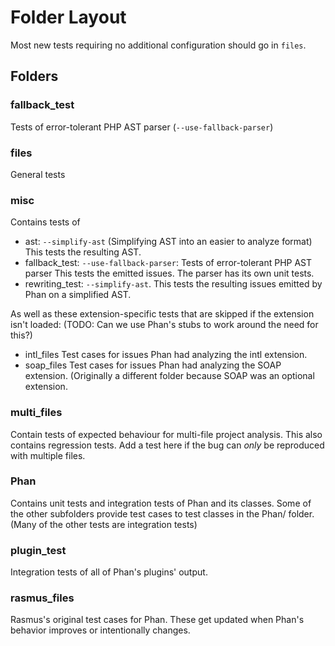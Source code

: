 Folder Layout
=============

Most new tests requiring no additional configuration should go in `files`.

Folders
-------

### fallback\_test

Tests of error-tolerant PHP AST parser (`--use-fallback-parser`)

### files

General tests

### misc

Contains tests of

- ast: `--simplify-ast` (Simplifying AST into an easier to analyze format)
  This tests the resulting AST.
- fallback\_test: `--use-fallback-parser`: Tests of error-tolerant PHP AST parser
  This tests the emitted issues. The parser has its own unit tests.
- rewriting\_test: `--simplify-ast`. This tests the resulting issues emitted by Phan on a simplified AST.

As well as these extension-specific tests that are skipped if the extension isn't loaded:
(TODO: Can we use Phan's stubs to work around the need for this?)

- intl\_files Test cases for issues Phan had analyzing the intl extension.
- soap\_files Test cases for issues Phan had analyzing the SOAP extension.
  (Originally a different folder because SOAP was an optional extension.

### multi\_files

Contain tests of expected behaviour for multi-file project analysis.
This also contains regression tests.
Add a test here if the bug can *only* be reproduced with multiple files.

### Phan

Contains unit tests and integration tests of Phan and its classes.
Some of the other subfolders provide test cases to test classes in the Phan/ folder.
(Many of the other tests are integration tests)

### plugin\_test

Integration tests of all of Phan's plugins' output.

### rasmus\_files

Rasmus's original test cases for Phan.
These get updated when Phan's behavior improves or intentionally changes.
